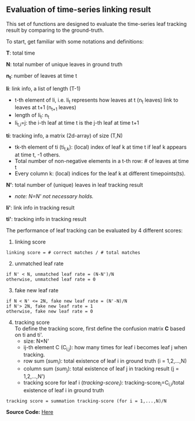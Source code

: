 ## Evaluation of time-series linking result

This set of functions are designed to evaluate the time-series leaf tracking result by comparing to the ground-truth.

To start, get familiar with some notations and definitions:

**T**: total time

**N**: total number of unique leaves in ground truth

**n<sub>t</sub>**: number of leaves at time t

**li**: link info, a list of length (T-1)
- t-th element of li, i.e. li<sub>t</sub> represents how leaves at t (n<sub>t</sub> leaves) link to leaves at t+1 (n<sub>t+1</sub> leaves)
- length of li<sub>t</sub>: n<sub>t</sub>
- li<sub>t,i</sub>=j: the i-th leaf at time t is the j-th leaf at time t+1

**ti**: tracking info, a matrix (2d-array) of size (T,N)
- tk-th element of ti (ti<sub>t,k</sub>): (local) index of leaf k at time t if leaf k appears at time t, -1 others.
- Total number of non-negative elements in a t-th row: # of leaves at time t 
- Every column k: (local) indices for the leaf k at different timepoints(ts).

**N'**: total number of (unique) leaves in leaf tracking result

- *note: N=N' not necessary holds.*

**li'**: link info in tracking result

**ti'**: tracking info in tracking result

The performance of leaf tracking can be evaluated by 4 different scores:
1. linking score 
```
linking score = # correct matches / # total matches
```

2. unmatched leaf rate
```
if N' < N, unmatched leaf rate = (N-N')/N
otherwise, unmatched leaf rate = 0
```

3. fake new leaf rate
```
if N < N' <= 2N, fake new leaf rate = (N'-N)/N
if N'> 2N, fake new leaf rate = 1
otherwise, fake new leaf rate = 0
``` 
4. tracking score <br>
To define the tracking score, first define the confusion matrix **C** based on ti and ti'.
   - size: N&#215;N'
   - ij-th element C (C<sub>i,j</sub>): how many times for leaf i becomes leaf j when tracking.
   - row sum (*sum<sub>i</sub>*): total existence of leaf i in ground truth (i = 1,2,...,N)
   - column sum (*sum<sub>j</sub>*): total existence of leaf j in tracking result (j = 1,2,...,N')
   - tracking score for leaf i (*tracking-score<sub>i</sub>*):
        tracking-score<sub>i</sub>=C<sub>i,i</sub>/total existence of leaf i in ground truth
```
tracking score = summation tracking-score (for i = 1,...,N)/N
```     

**Source Code:** [Here](https://github.com/danforthcenter/plantcv/blob/master/plantcv/plantcv/time_series/evaluation.py)


